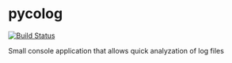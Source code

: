 # pycolog
[![Build Status](https://travis-ci.org/leupibr/pycolog.svg?branch=develop)](https://travis-ci.org/leupibr/pycolog)

Small console application that allows quick analyzation of log files
